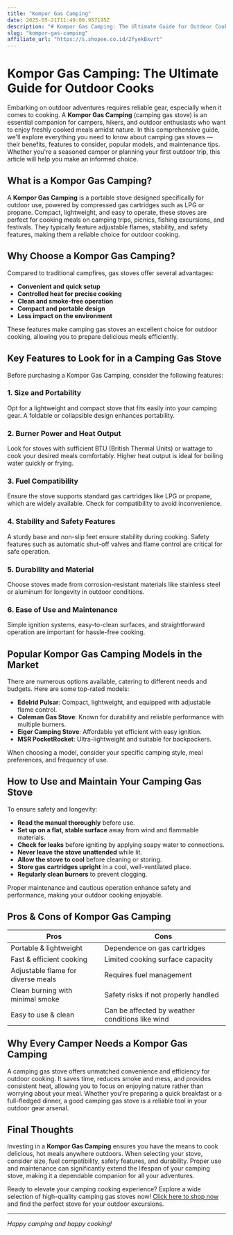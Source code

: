 ```yaml
---
title: "Kompor Gas Camping"
date: 2025-05-21T11:49:09.957195Z
description: "# Kompor Gas Camping: The Ultimate Guide for Outdoor Cooks..."
slug: "kompor-gas-camping"
affiliate_url: "https://s.shopee.co.id/2fyekBxvrt"
---
```

# Kompor Gas Camping: The Ultimate Guide for Outdoor Cooks

Embarking on outdoor adventures requires reliable gear, especially when it comes to cooking. A **Kompor Gas Camping** (camping gas stove) is an essential companion for campers, hikers, and outdoor enthusiasts who want to enjoy freshly cooked meals amidst nature. In this comprehensive guide, we'll explore everything you need to know about camping gas stoves — their benefits, features to consider, popular models, and maintenance tips. Whether you're a seasoned camper or planning your first outdoor trip, this article will help you make an informed choice.

## What is a Kompor Gas Camping?

A **Kompor Gas Camping** is a portable stove designed specifically for outdoor use, powered by compressed gas cartridges such as LPG or propane. Compact, lightweight, and easy to operate, these stoves are perfect for cooking meals on camping trips, picnics, fishing excursions, and festivals. They typically feature adjustable flames, stability, and safety features, making them a reliable choice for outdoor cooking.

## Why Choose a Kompor Gas Camping?

Compared to traditional campfires, gas stoves offer several advantages:

- **Convenient and quick setup**
- **Controlled heat for precise cooking**
- **Clean and smoke-free operation**
- **Compact and portable design**
- **Less impact on the environment**

These features make camping gas stoves an excellent choice for outdoor cooking, allowing you to prepare delicious meals efficiently.

## Key Features to Look for in a Camping Gas Stove

Before purchasing a Kompor Gas Camping, consider the following features:

### 1. Size and Portability

Opt for a lightweight and compact stove that fits easily into your camping gear. A foldable or collapsible design enhances portability.

### 2. Burner Power and Heat Output

Look for stoves with sufficient BTU (British Thermal Units) or wattage to cook your desired meals comfortably. Higher heat output is ideal for boiling water quickly or frying.

### 3. Fuel Compatibility

Ensure the stove supports standard gas cartridges like LPG or propane, which are widely available. Check for compatibility to avoid inconvenience.

### 4. Stability and Safety Features

A sturdy base and non-slip feet ensure stability during cooking. Safety features such as automatic shut-off valves and flame control are critical for safe operation.

### 5. Durability and Material

Choose stoves made from corrosion-resistant materials like stainless steel or aluminum for longevity in outdoor conditions.

### 6. Ease of Use and Maintenance

Simple ignition systems, easy-to-clean surfaces, and straightforward operation are important for hassle-free cooking.

## Popular Kompor Gas Camping Models in the Market

There are numerous options available, catering to different needs and budgets. Here are some top-rated models:

- **Edelrid Pulsar**: Compact, lightweight, and equipped with adjustable flame control.
- **Coleman Gas Stove**: Known for durability and reliable performance with multiple burners.
- **Eiger Camping Stove**: Affordable yet efficient with easy ignition.
- **MSR PocketRocket**: Ultra-lightweight and suitable for backpackers.

When choosing a model, consider your specific camping style, meal preferences, and frequency of use.

## How to Use and Maintain Your Camping Gas Stove

To ensure safety and longevity:

- **Read the manual thoroughly** before use.
- **Set up on a flat, stable surface** away from wind and flammable materials.
- **Check for leaks** before igniting by applying soapy water to connections.
- **Never leave the stove unattended** while lit.
- **Allow the stove to cool** before cleaning or storing.
- **Store gas cartridges upright** in a cool, well-ventilated place.
- **Regularly clean burners** to prevent clogging.

Proper maintenance and cautious operation enhance safety and performance, making your outdoor cooking enjoyable.

## Pros & Cons of Kompor Gas Camping

| **Pros** | **Cons** |
| --- | --- |
| Portable & lightweight | Dependence on gas cartridges |
| Fast & efficient cooking | Limited cooking surface capacity |
| Adjustable flame for diverse meals | Requires fuel management |
| Clean burning with minimal smoke | Safety risks if not properly handled |
| Easy to use & clean | Can be affected by weather conditions like wind |

## Why Every Camper Needs a Kompor Gas Camping

A camping gas stove offers unmatched convenience and efficiency for outdoor cooking. It saves time, reduces smoke and mess, and provides consistent heat, allowing you to focus on enjoying nature rather than worrying about your meal. Whether you're preparing a quick breakfast or a full-fledged dinner, a good camping gas stove is a reliable tool in your outdoor gear arsenal.

## Final Thoughts

Investing in a **Kompor Gas Camping** ensures you have the means to cook delicious, hot meals anywhere outdoors. When selecting your stove, consider size, fuel compatibility, safety features, and durability. Proper use and maintenance can significantly extend the lifespan of your camping stove, making it a dependable companion for all your adventures.

Ready to elevate your camping cooking experience? Explore a wide selection of high-quality camping gas stoves now! [Click here to shop now](https://s.shopee.co.id/2fyekBxvrt) and find the perfect stove for your outdoor excursions.

---

*Happy camping and happy cooking!*